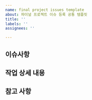 ```yaml
---
name: final project issues template
about: 파이널 프로젝트 이슈 등록 공통 템플릿
title: ''
labels: ''
assignees: ''

---
```


## 이슈사항
>
## 작업 상세 내용
>
## 참고 사항
